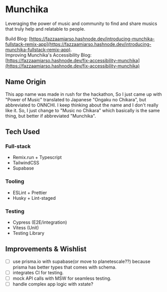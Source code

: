 # Munchika

Leveraging the power of music and community to find and share musics that truly help and relatable to people.

Build Blog: [https://fazzaamiarso.hashnode.dev/introducing-munchika-fullstack-remix-app](https://fazzaamiarso.hashnode.dev/introducing-munchika-fullstack-remix-app).  
Improving Munchika's Accessibility Blog: [https://fazzaamiarso.hashnode.dev/fix-accessibility-munchika](https://fazzaamiarso.hashnode.dev/fix-accessibility-munchika)

## Name Origin

This app name was made in rush for the hackathon, So I just came up with "Power of Music" translated to Japanese "Ongaku no Chikara", but abbreviated to ONNCHI.
I keep thinking about the name and I don't really like it. So, I just change to "Music no Chikara" which basically is the same thing, but better if abbreviated "Munchika".

## Tech Used
### Full-stack
- Remix.run + Typescript
- TailwindCSS
- Supabase

### Tooling
- ESLint + Prettier
- Husky + Lint-staged

### Testing
- Cypress (E2E/integration)
- Vitess (Unit)
- Testing Library

## Improvements & Wishlist
- [ ] use prisma.io with supabase(or move to planetescale??) because prisma has better types that comes with schema.
- [ ] integrates CI for testing.
- [ ] mock API calls with MSW for seamless testing.
- [ ] handle complex app logic with xstate?
